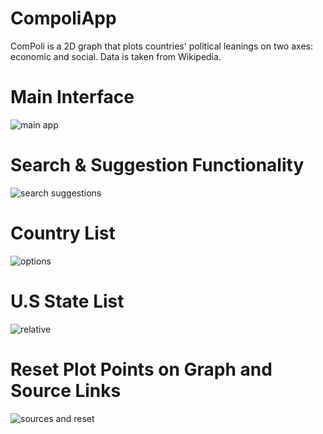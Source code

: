 # CompoliApp
ComPoli is a 2D graph that plots countries' political leanings on two axes: economic and social. Data is taken from Wikipedia.
<br>
# Main Interface
![main app](https://github.com/AhMadness/CompoliApp/assets/48402736/f9ba408e-403a-4d14-a740-23ea9475b5d2)
<br>
# Search & Suggestion Functionality
![search suggestions](https://github.com/AhMadness/CompoliApp/assets/48402736/a212e92e-ed3b-48d8-82cd-12951eb23e9b)
<br>
# Country List
![options](https://github.com/AhMadness/CompoliApp/assets/48402736/8febb6fa-d8f5-4306-8a70-dba03a420cdc)
<br>
# U.S State List
![relative](https://github.com/AhMadness/CompoliApp/assets/48402736/dee94be7-5a6f-4334-8293-109e22d82106)
<br>
# Reset Plot Points on Graph and Source Links
![sources and reset](https://github.com/AhMadness/CompoliApp/assets/48402736/6b8889ef-714d-4a51-8f0a-9fa8a58b4e55)
